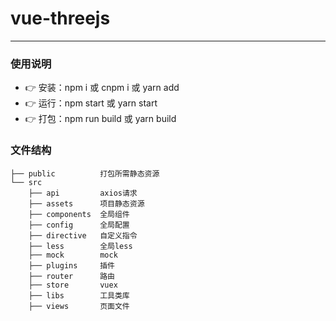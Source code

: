 # vue-threejs

---

### 使用说明

- :point_right: 安装：npm i 或 cnpm i 或 yarn add
- :point_right: 运行：npm start 或 yarn start
- :point_right: 打包：npm run build 或 yarn build

### 文件结构

```shell
├── public          打包所需静态资源
└── src
    ├── api         axios请求
    ├── assets      项目静态资源
    ├── components  全局组件
    ├── config      全局配置
    ├── directive   自定义指令
    ├── less        全局less
    ├── mock        mock
    ├── plugins     插件
    ├── router      路由
    ├── store       vuex
    ├── libs        工具类库
    ├── views       页面文件
```